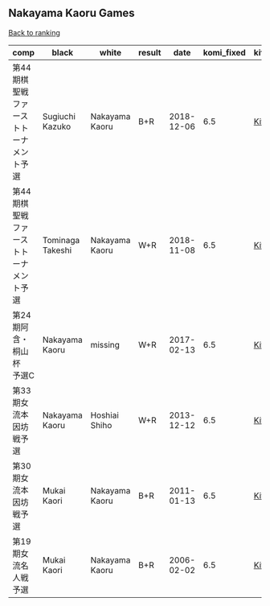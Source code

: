 ## Nakayama Kaoru Games

[Back to ranking](../../index.md)




| **comp** | **black** | **white** | **result** | **date** | **komi_fixed** | **kifu** | 
| --- | --- | --- | --- | --- | --- | --- |
| 第44期棋聖戦ファーストトーナメント予選 | Sugiuchi Kazuko | Nakayama Kaoru | B+R | 2018-12-06 | 6.5 | [Kifu](https://kifudepot.net/kifucontents.php?id=TLDWf%2F7ZO9zT1O5dzLh6QA%3D%3D) | 
| 第44期棋聖戦ファーストトーナメント予選 | Tominaga Takeshi | Nakayama Kaoru | W+R | 2018-11-08 | 6.5 | [Kifu](https://kifudepot.net/kifucontents.php?id=ccbZDJ1uVQ9ikE3k7yatlQ%3D%3D) | 
| 第24期阿含・桐山杯　予選C | Nakayama Kaoru | missing | W+R | 2017-02-13 | 6.5 | [Kifu](https://kifudepot.net/kifucontents.php?id=ht15kVgI20sDiqEnMPrKtA%3D%3D) | 
| 第33期女流本因坊戦予選 | Nakayama Kaoru | Hoshiai Shiho | W+R | 2013-12-12 | 6.5 | [Kifu](https://kifudepot.net/kifucontents.php?id=tCLdyYCMGr9z91ob4%2Fv75w%3D%3D) | 
| 第30期女流本因坊戦予選 | Mukai Kaori | Nakayama Kaoru | B+R | 2011-01-13 | 6.5 | [Kifu](https://kifudepot.net/kifucontents.php?id=HgW8NmGwBe6b6UYXeUUUJw%3D%3D) | 
| 第19期女流名人戦予選 | Mukai Kaori | Nakayama Kaoru | B+R | 2006-02-02 | 6.5 | [Kifu](https://kifudepot.net/kifucontents.php?id=YJ1663gDtWV%2FQ%2FAgdA6J%2Bg%3D%3D) |





